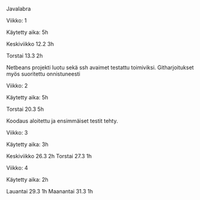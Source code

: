 ﻿Javalabra

Viikko: 1

Käytetty aika: 5h

Keskiviikko 12.2 3h

Torstai 13.3 2h

Netbeans projekti luotu sekä ssh avaimet testattu toimiviksi.
Githarjoitukset myös suoritettu onnistuneesti

Viikko: 2

Käytetty aika: 5h

Torstai 20.3 5h

Koodaus aloitettu ja ensimmäiset testit tehty.

Viikko: 3

Käytetty aika: 3h

Keskiviikko 26.3 2h
Torstai 27.3 1h

Viikko: 4

Käytetty aika: 2h

Lauantai 29.3 1h
Maanantai 31.3 1h